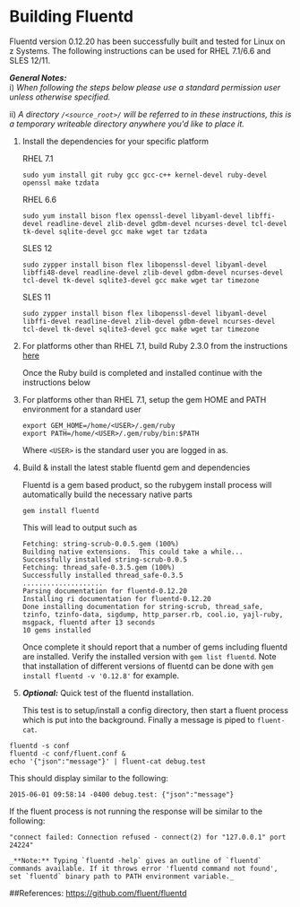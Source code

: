 # Building Fluentd

Fluentd version 0.12.20 has been successfully built and tested for Linux on z Systems.  The following instructions can be used for RHEL 7.1/6.6 and SLES 12/11.

_**General Notes:**_  
i) _When following the steps below please use a standard permission user unless otherwise specified._

ii) _A directory `/<source_root>/` will be referred to in these instructions, this is a temporary writeable directory anywhere you'd like to place it._

1. Install the dependencies for your specific platform

    RHEL 7.1
    ```shell
    sudo yum install git ruby gcc gcc-c++ kernel-devel ruby-devel openssl make tzdata
    ```
    RHEL 6.6
    ```shell
    sudo yum install bison flex openssl-devel libyaml-devel libffi-devel readline-devel zlib-devel gdbm-devel ncurses-devel tcl-devel tk-devel sqlite-devel gcc make wget tar tzdata
    ```
    SLES 12
    ```shell
    sudo zypper install bison flex libopenssl-devel libyaml-devel libffi48-devel readline-devel zlib-devel gdbm-devel ncurses-devel tcl-devel tk-devel sqlite3-devel gcc make wget tar timezone
    ```
    SLES 11
    ```shell
    sudo zypper install bison flex libopenssl-devel libyaml-devel libffi-devel readline-devel zlib-devel gdbm-devel ncurses-devel tcl-devel tk-devel sqlite3-devel gcc make wget tar timezone
    ```

2. For platforms other than RHEL 7.1, build Ruby 2.3.0 from the instructions [here](https://github.com/linux-on-ibm-z/docs/wiki/Building-Ruby)

    Once the Ruby build is completed and installed continue with the instructions below

3. For platforms other than RHEL 7.1, setup the gem HOME and PATH environment for a standard user

    ```shell
    export GEM_HOME=/home/<USER>/.gem/ruby
    export PATH=/home/<USER>/.gem/ruby/bin:$PATH
    ```  
    Where `<USER>` is the standard user you are logged in as.
	
4. Build & install the latest stable fluentd gem and dependencies

    Fluentd is a gem based product, so the rubygem install process will automatically build the necessary native parts
    ```shell
    gem install fluentd
    ```
    This will lead to output such as
    ```shell
    Fetching: string-scrub-0.0.5.gem (100%)
    Building native extensions.  This could take a while...
    Successfully installed string-scrub-0.0.5
    Fetching: thread_safe-0.3.5.gem (100%)
    Successfully installed thread_safe-0.3.5
    ....................
    Parsing documentation for fluentd-0.12.20
    Installing ri documentation for fluentd-0.12.20
    Done installing documentation for string-scrub, thread_safe, tzinfo, tzinfo-data, sigdump, http_parser.rb, cool.io, yajl-ruby, msgpack, fluentd after 13 seconds
    10 gems installed
    ```
    Once complete it should report that a number of gems including fluentd are installed. Verify the installed version with `gem list fluentd`.  Note that installation of different versions of fluentd can be done with `gem install fluentd -v '0.12.8'` for example.

5. _**Optional:**_ Quick test of the fluentd installation.

	This test is to setup/install a config directory, then start a fluent process which is put into the background.  Finally a message is piped to `fluent-cat`.
  
  ```shell
  fluentd -s conf
  fluentd -c conf/fluent.conf &
  echo '{"json":"message"}' | fluent-cat debug.test
  ```
  This should display similar to the following:
  ```shell
  2015-06-01 09:58:14 -0400 debug.test: {"json":"message"}
  ```
  If the fluent process is not running the response will be similar to the following:
  ```shell
  "connect failed: Connection refused - connect(2) for "127.0.0.1" port 24224"
  ```
  

    _**Note:** Typing `fluentd -help` gives an outline of `fluentd` commands available. If it throws error 'fluentd command not found', set `fluentd` binary path to PATH environment variable._

##References:
https://github.com/fluent/fluentd
